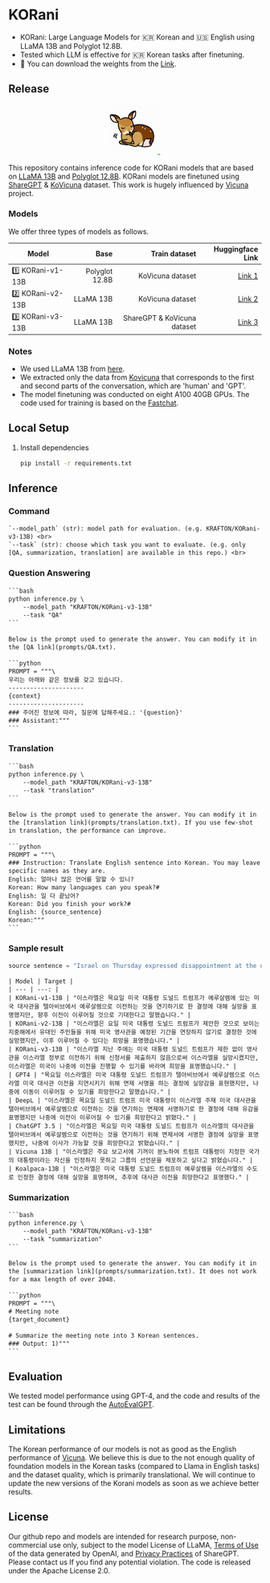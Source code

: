 # KORani

- KORani: Large Language Models for 🇰🇷 Korean and 🇺🇸 English using LLaMA 13B and Polyglot 12.8B.
- Tested which LLM is effective for 🇰🇷 Korean tasks after finetuning.
- 🤗 You can download the weights from the [Link](https://huggingface.co/KRAFTON).

## Release
<p align="center">
<a href=""><img src="assets/KORani.png" width="20%"></a>
</p>
 
This repository contains inference code for KORani models that are based on [LLaMA 13B](https://arxiv.org/abs/2302.13971v1) and [Polyglot 12.8B](https://huggingface.co/EleutherAI/polyglot-ko-12.8b).
KORani models are finetuned using [ShareGPT](https://huggingface.co/datasets/anon8231489123/ShareGPT_Vicuna_unfiltered/tree/main) & [KoVicuna](https://huggingface.co/datasets/junelee/sharegpt_deepl_ko) dataset. This work is hugely influenced by [Vicuna](https://github.com/lm-sys/FastChat) project.

### Models
We offer three types of models as follows.


| Model | Base | Train dataset | Huggingface Link |
| --- | ---: | ---: | ---: |
| 1️⃣ KORani-v1-13B | Polyglot 12.8B | KoVicuna dataset | [Link 1](https://huggingface.co/KRAFTON/KORani-v1-13B) |
| 2️⃣ KORani-v2-13B | LLaMA 13B | KoVicuna dataset | [Link 2](https://huggingface.co/KRAFTON/KORani-v2-13B) |
| 3️⃣ KORani-v3-13B | LLaMA 13B | ShareGPT & KoVicuna dataset | [Link 3](https://huggingface.co/KRAFTON/KORani-v3-13B) |


### Notes
* We used LLaMA 13B from [here](https://huggingface.co/decapoda-research/llama-13b-hf).
* We extracted only the data from [Kovicuna](https://huggingface.co/datasets/junelee/sharegpt_deepl_ko) that corresponds to the first and second parts of the conversation, which are 'human' and 'GPT'.
* The model finetuning was conducted on eight A100 40GB GPUs. The code used for training is based on the [Fastchat](https://github.com/lm-sys/FastChat).

## Local Setup

1. Install dependencies
   ```bash
   pip install -r requirements.txt
   ```

## Inference
### Command <br>
    `--model_path` (str): model path for evaluation. (e.g. KRAFTON/KORani-v3-13B) <br>
    `--task` (str): choose which task you want to evaluate. (e.g. only [QA, summarization, translation] are available in this repo.) <br>


### Question Answering

    ```bash
    python inference.py \
        --model_path "KRAFTON/KORani-v3-13B"
        --task "QA"
    ```

    Below is the prompt used to generate the answer. You can modify it in the [QA link](prompts/QA.txt).

    ```python
    PROMPT = """\
    우리는 아래와 같은 정보를 갖고 있습니다.
    ---------------------
    {context}
    ---------------------
    ### 주어진 정보에 따라, 질문에 답해주세요.: '{question}'
    ### Assistant:"""
    ```


### Translation

    ```bash
    python inference.py \
        --model_path "KRAFTON/KORani-v3-13B"
        --task "translation"
    ```

    Below is the prompt used to generate the answer. You can modify it in the [translation link](prompts/translation.txt). If you use few-shot in translation, the performance can improve.

    ```python
    PROMPT = """\
    ### Instruction: Translate English sentence into Korean. You may leave specific names as they are.
    English: 얼마나 많은 언어를 말할 수 있니?
    Korean: How many languages can you speak?#
    English: 일 다 끝났어?
    Korean: Did you finish your work?#
    English: {source_sentence} 
    Korean:"""
    ```

### Sample result
```python
source sentence = "Israel on Thursday expressed disappointment at the decision of U.S. President Donald Trump to sign a waiver to delay relocating the U.S. Embassy in Israel to Jerusalem from Tel Aviv but said it hoped a move could take place later."
```

    | Model | Target |
    | --- | ---: |
    | KORani-v1-13B | "이스라엘은 목요일 미국 대통령 도널드 트럼프가 예루살렘에 있는 미국 대사관을 텔아비브에서 예루살렘으로 이전하는 것을 연기하기로 한 결정에 대해 실망을 표명했지만, 향후 이전이 이루어질 것으로 기대한다고 말했습니다." |
    | KORani-v2-13B | "이스라엘은 요일 미국 대통령 도널드 트럼프가 제안한 것으로 보이는 지중해에서 유대인 주민들을 위해 미국 영사관을 예정된 기간을 연장하지 않기로 결정한 것에 실망했지만, 이후 이루어질 수 있다는 희망을 표명했습니다." |
    | KORani-v3-13B | "이스라엘 지난 주에는 미국 대통령 도널드 트럼프가 제한 없이 영사관을 이스라엘 정부로 이전하기 위해 신청서를 제출하지 않음으로써 이스라엘을 실망시켰지만, 이스라엘은 미국이 나중에 이전을 진행할 수 있기를 바라며 희망을 표명했습니다." |
    | GPT4 | "목요일 이스라엘은 미국 대통령 도널드 트럼프가 텔아비브에서 예루살렘으로 이스라엘 미국 대사관 이전을 지연시키기 위해 면제 서명을 하는 결정에 실망감을 표현했지만, 나중에 이동이 이루어질 수 있기를 희망한다고 말했습니다." |
    | DeepL | "이스라엘은 목요일 도널드 트럼프 미국 대통령이 이스라엘 주재 미국 대사관을 텔아비브에서 예루살렘으로 이전하는 것을 연기하는 면제에 서명하기로 한 결정에 대해 유감을 표명했지만 나중에 이전이 이루어질 수 있기를 희망한다고 밝혔다." |
    | ChatGPT 3.5 | "이스라엘은 목요일 미국 대통령 도널드 트럼프가 이스라엘의 대사관을 텔아비브에서 예루살렘으로 이전하는 것을 연기하기 위해 면제서에 서명한 결정에 실망을 표명했지만, 나중에 이사가 가능할 것을 희망한다고 밝혔습니다." |
    | Vicuna 13B | "이스라엘은 주요 보고서에 기꺼이 분노하여 트럼프 대통령이 지정한 국가의 대통령이라는 자신을 인정하지 못하고 그룹의 선언문을 체포하고 싶다고 밝혔습니다." |
    | Koalpaca-13B | "이스라엘은 미국 대통령 도널드 트럼프이 예루살렘을 이스라엘의 수도로 인정한 결정에 대해 실망을 표명하며, 추후에 대사관 이전을 희망한다고 표명했다." |


### Summarization

    ```bash
    python inference.py \
        --model_path "KRAFTON/KORani-v3-13B"
        --task "summarization"
    ```

    Below is the prompt used to generate the answer. You can modify it in the [summarization link](prompts/summarization.txt). It does not work for a max length of over 2048.

    ```python
    PROMPT = """\
    # Meeting note
    {target_document}

    # Summarize the meeting note into 3 Korean sentences.
    ### Output: 1)"""
    ```

## Evaluation
We tested model performance using GPT-4, and the code and results of the test can be found through the [AutoEvalGPT](https://github.com/krafton-ai/AutoEvalGPT).

## Limitations
The Korean performance of our models is not as good as the English performance of [Vicuna](https://github.com/lm-sys/FastChat). We believe this is due to the not enough quality of foundation models in the Korean tasks (compared to Llama in English tasks) and the dataset quality, which is primarily translational. We will continue to update the new versions of the Korani models as soon as we achieve better results.

## License
Our github repo and models are intended for research purpose, non-commercial use only, subject to the model License of LLaMA, [Terms of Use](https://openai.com/policies/terms-of-use) of the data generated by OpenAI, and [Privacy Practices](https://chrome.google.com/webstore/detail/sharegpt-share-your-chatg/daiacboceoaocpibfodeljbdfacokfjb) of ShareGPT. Please contact us If you find any potential violation.
The code is released under the Apache License 2.0.
